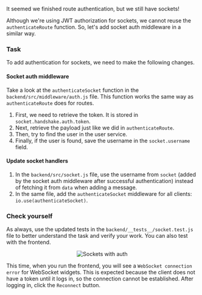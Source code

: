 It seemed we finished route authentication, but we still have sockets!

Although we're using JWT authorization for sockets, we cannot reuse the `authenticateRoute` function.
So, let's add socket auth middleware in a similar way.

### Task
To add authentication for sockets, we need to make the following changes.

#### Socket auth middleware
Take a look at the `authenticateSocket` function in the `backend/src/middleware/auth.js` file.
This function works the same way as `authenticateRoute` does for routes.

1. First, we need to retrieve the token. It is stored in `socket.handshake.auth.token`.
2. Next, retrieve the payload just like we did in `authenticateRoute`.
3. Then, try to find the user in the user service.
4. Finally, if the user is found, save the username in the `socket.username` field.

#### Update socket handlers
1. In the `backend/src/socket.js` file, use the username from `socket` (added by the socket auth middleware after successful authentication) instead of fetching it from `data` when adding a message.
2. In the same file, add the `authenticateSocket` middleware for all clients: `io.use(authenticateSocket)`.

### Check yourself
As always, use the updated tests in the `backend/__tests__/socket.test.js` file to better understand the task and verify your work. 
You can also test with the frontend.

<div style="text-align: center; max-width: 900px; margin: 0 auto;">
<img src="images/sockets_auth.gif" alt="Sockets with auth">
</div>

This time, when you run the frontend, you will see a `WebSocket connection error` for WebSocket widgets.
This is expected because the client does not have a token until it logs in, so the connection cannot be established.
After logging in, click the `Reconnect` button.
